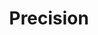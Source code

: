 ---
types: "word"

title: "Precision"

categories: ['']

tags: ['Precision']

arabic: ['مؤشر الدقة', 'الإحكام']

publishers: ['خوارزميات الذكاء الاصطناعي في تحليل النص العربي']

types: "word"

slug: ""
---